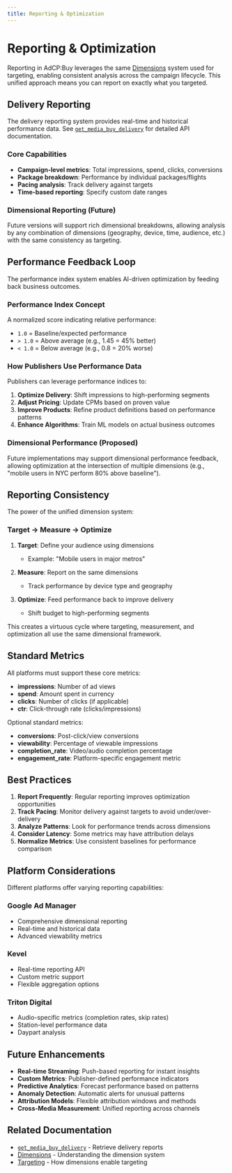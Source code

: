 ```yaml
---
title: Reporting & Optimization
---
```


# Reporting & Optimization

Reporting in AdCP:Buy leverages the same [Dimensions](dimensions.md) system used for targeting, enabling consistent analysis across the campaign lifecycle. This unified approach means you can report on exactly what you targeted.

## Delivery Reporting

The delivery reporting system provides real-time and historical performance data. See [`get_media_buy_delivery`](./tasks/get_media_buy_delivery) for detailed API documentation.

### Core Capabilities

- **Campaign-level metrics**: Total impressions, spend, clicks, conversions
- **Package breakdown**: Performance by individual packages/flights
- **Pacing analysis**: Track delivery against targets
- **Time-based reporting**: Specify custom date ranges

### Dimensional Reporting (Future)

Future versions will support rich dimensional breakdowns, allowing analysis by any combination of dimensions (geography, device, time, audience, etc.) with the same consistency as targeting.

## Performance Feedback Loop

The performance index system enables AI-driven optimization by feeding back business outcomes.

### Performance Index Concept

A normalized score indicating relative performance:
- `1.0` = Baseline/expected performance
- `> 1.0` = Above average (e.g., 1.45 = 45% better)
- `< 1.0` = Below average (e.g., 0.8 = 20% worse)

### How Publishers Use Performance Data

Publishers can leverage performance indices to:

1. **Optimize Delivery**: Shift impressions to high-performing segments
2. **Adjust Pricing**: Update CPMs based on proven value
3. **Improve Products**: Refine product definitions based on performance patterns
4. **Enhance Algorithms**: Train ML models on actual business outcomes

### Dimensional Performance (Proposed)

Future implementations may support dimensional performance feedback, allowing optimization at the intersection of multiple dimensions (e.g., "mobile users in NYC perform 80% above baseline").

## Reporting Consistency

The power of the unified dimension system:

### Target → Measure → Optimize

1. **Target**: Define your audience using dimensions
   - Example: "Mobile users in major metros"

2. **Measure**: Report on the same dimensions
   - Track performance by device type and geography

3. **Optimize**: Feed performance back to improve delivery
   - Shift budget to high-performing segments

This creates a virtuous cycle where targeting, measurement, and optimization all use the same dimensional framework.

## Standard Metrics

All platforms must support these core metrics:

- **impressions**: Number of ad views
- **spend**: Amount spent in currency
- **clicks**: Number of clicks (if applicable)
- **ctr**: Click-through rate (clicks/impressions)

Optional standard metrics:

- **conversions**: Post-click/view conversions
- **viewability**: Percentage of viewable impressions
- **completion_rate**: Video/audio completion percentage
- **engagement_rate**: Platform-specific engagement metric

## Best Practices

1. **Report Frequently**: Regular reporting improves optimization opportunities
2. **Track Pacing**: Monitor delivery against targets to avoid under/over-delivery
3. **Analyze Patterns**: Look for performance trends across dimensions
4. **Consider Latency**: Some metrics may have attribution delays
5. **Normalize Metrics**: Use consistent baselines for performance comparison

## Platform Considerations

Different platforms offer varying reporting capabilities:

### Google Ad Manager
- Comprehensive dimensional reporting
- Real-time and historical data
- Advanced viewability metrics

### Kevel
- Real-time reporting API
- Custom metric support
- Flexible aggregation options

### Triton Digital
- Audio-specific metrics (completion rates, skip rates)
- Station-level performance data
- Daypart analysis

## Future Enhancements

- **Real-time Streaming**: Push-based reporting for instant insights
- **Custom Metrics**: Publisher-defined performance indicators
- **Predictive Analytics**: Forecast performance based on patterns
- **Anomaly Detection**: Automatic alerts for unusual patterns
- **Attribution Models**: Flexible attribution windows and methods
- **Cross-Media Measurement**: Unified reporting across channels

## Related Documentation

- [`get_media_buy_delivery`](./tasks/get_media_buy_delivery) - Retrieve delivery reports
- [Dimensions](./dimensions) - Understanding the dimension system
- [Targeting](./targeting) - How dimensions enable targeting
